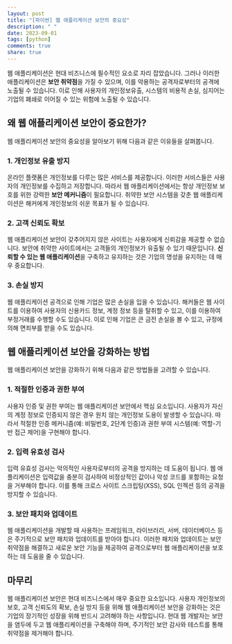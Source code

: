 ```yaml
---
layout: post
title: "[파이썬] 웹 애플리케이션 보안의 중요성"
description: " "
date: 2023-09-01
tags: [python]
comments: true
share: true
---
```


웹 애플리케이션은 현대 비즈니스에 필수적인 요소로 자리 잡았습니다. 그러나 이러한 애플리케이션은 **보안 취약점**을 가질 수 있으며, 이를 악용하는 공격자로부터의 공격에 노출될 수 있습니다. 이로 인해 사용자의 개인정보유출, 시스템의 비용적 손실, 심지어는 기업의 폐쇄로 이어질 수 있는 위험에 노출될 수 있습니다. 

## 왜 웹 애플리케이션 보안이 중요한가?

웹 애플리케이션 보안의 중요성을 알아보기 위해 다음과 같은 이유들을 살펴봅니다.

### 1. 개인정보 유출 방지

온라인 플랫폼은 개인정보를 다루는 많은 서비스를 제공합니다. 이러한 서비스들은 사용자의 개인정보를 수집하고 저장합니다. 따라서 웹 애플리케이션에서는 항상 개인정보 보호를 위한 강력한 **보안 메커니즘**이 필요합니다. 취약한 보안 시스템을 갖춘 웹 애플리케이션은 해커에게 개인정보의 쉬운 목표가 될 수 있습니다. 

### 2. 고객 신뢰도 확보

웹 애플리케이션 보안이 갖추어지지 않은 사이트는 사용자에게 신뢰감을 제공할 수 없습니다. 보안에 취약한 사이트에서는 고객들의 개인정보가 유출될 수 있기 때문입니다. **신뢰할 수 있는 웹 애플리케이션**을 구축하고 유지하는 것은 기업의 명성을 유지하는 데 매우 중요합니다.

### 3. 손실 방지

웹 애플리케이션 공격으로 인해 기업은 많은 손실을 입을 수 있습니다. 해커들은 웹 사이트를 이용하여 사용자의 신용카드 정보, 계정 정보 등을 탈취할 수 있고, 이를 이용하여 부정거래를 수행할 수도 있습니다. 이로 인해 기업은 큰 금전 손실을 볼 수 있고, 규정에 의해 면죄부를 받을 수도 있습니다.

## 웹 애플리케이션 보안을 강화하는 방법

웹 애플리케이션 보안을 강화하기 위해 다음과 같은 방법들을 고려할 수 있습니다.

### 1. 적절한 인증과 권한 부여

사용자 인증 및 권한 부여는 웹 애플리케이션 보안에서 핵심 요소입니다. 사용자가 자신의 계정 정보로 인증되지 않은 경우 원치 않는 개인정보 도용이 발생할 수 있습니다. 따라서 적절한 인증 메커니즘(예: 비밀번호, 2단계 인증)과 권한 부여 시스템(예: 역할-기반 접근 제어)을 구현해야 합니다.

### 2. 입력 유효성 검사

입력 유효성 검사는 악의적인 사용자로부터의 공격을 방지하는 데 도움이 됩니다. 웹 애플리케이션은 입력값을 충분히 검사하여 비정상적인 값이나 악성 코드를 포함하는 요청을 거부해야 합니다. 이를 통해 크로스 사이트 스크립팅(XSS), SQL 인젝션 등의 공격을 방지할 수 있습니다.

### 3. 보안 패치와 업데이트

웹 애플리케이션을 개발할 때 사용하는 프레임워크, 라이브러리, 서버, 데이터베이스 등은 주기적으로 보안 패치와 업데이트를 받아야 합니다. 이러한 패치와 업데이트는 보안 취약점을 해결하고 새로운 보안 기능을 제공하여 공격으로부터 웹 애플리케이션을 보호하는 데 도움을 줄 수 있습니다.

## 마무리

웹 애플리케이션 보안은 현대 비즈니스에서 매우 중요한 요소입니다. 사용자 개인정보의 보호, 고객 신뢰도의 확보, 손실 방지 등을 위해 웹 애플리케이션 보안을 강화하는 것은 기업의 장기적인 성장을 위해 반드시 고려해야 하는 사항입니다. 현대 웹 개발자는 보안을 염두에 두고 웹 애플리케이션을 구축해야 하며, 주기적인 보안 감사와 테스트를 통해 취약점을 제거해야 합니다.